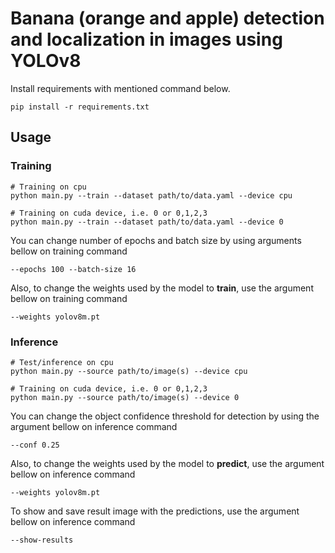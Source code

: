 # Banana (orange and apple) detection and localization in images using YOLOv8

Install requirements with mentioned command below.
```
pip install -r requirements.txt
```

## Usage

### Training
```
# Training on cpu
python main.py --train --dataset path/to/data.yaml --device cpu

# Training on cuda device, i.e. 0 or 0,1,2,3
python main.py --train --dataset path/to/data.yaml --device 0
```

You can change number of epochs and batch size by using arguments bellow on training command
```
--epochs 100 --batch-size 16
```

Also, to change the weights used by the model to **train**, use the argument bellow on training command
```
--weights yolov8m.pt
```

### Inference
```
# Test/inference on cpu
python main.py --source path/to/image(s) --device cpu

# Training on cuda device, i.e. 0 or 0,1,2,3
python main.py --source path/to/image(s) --device 0
```

You can change the object confidence threshold for detection by using the argument bellow on inference command
```
--conf 0.25
```

Also, to change the weights used by the model to **predict**, use the argument bellow on inference command
```
--weights yolov8m.pt
```

To show and save result image with the predictions, use the argument bellow on inference command
```
--show-results
```
